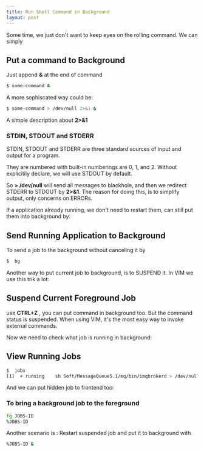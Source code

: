 ```yaml
---
title: Run Shell Command in Background
layout: post
---
```


Some time, we just don't want to keep eyes on the rolling command. We can simply 

## Put a command to Background

Just append **&** at the end of command

```bash
$ some-command &
```

A more sophiscated way could be:

```bash
$ some-command > /dev/null 2>&1 &
```
A simple description about **2>&1**

### STDIN, STDOUT and STDERR
STDIN, STDOUT and STDERR are three standard sources of input and output for a program. 

They are numbered with built-in numberings are 0, 1, and 2. Without explicitily declare, we will use STDOUT by default.

So  **> /dev/null** will send all messages to blackhole, and then we redirect STDERR to STDOUT by **2>&1**. The reason for doing this, is to simplify output, only concerns on ERRORs.

If a application already running, we don't need to restart them, can still put them into background by:

## Send Running Application to Background
To send a job to the background without canceling it by
```bash
$  bg 
```	
Another way to put current job to background, is to SUSPEND it. In VIM we use this trik a lot:

## Suspend Current Foreground Job 
use **CTRL+Z** , you can put command in background too. But the command status is suspended. When using VIM, it's the most easy way to invoke external commands.

Now we need to check what job is running in background:

## View Running Jobs
```bash
$  jobs
[1]  + running    sh Soft/MessageQueue5.1/mq/bin/imqbrokerd > /dev/null 2>&1
```
And we can put hidden job to frontend too:

### To bring a background job to the foreground
```bash
fg JOBS-ID
%JOBS-ID
```
Another scenario is : Restart suspended job and put it to background with

```bash
%JOBS-ID &
```

